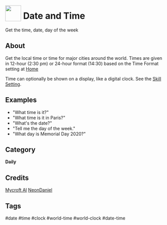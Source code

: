 # <img src='https://raw.githack.com/FortAwesome/Font-Awesome/master/svgs/solid/calendar.svg' card_color='#22a7f0' width='50' height='50' style='vertical-align:bottom'/> Date and Time
Get the time, date, day of the week

## About 
Get the local time or time for major cities around the world.  Times
are given in 12-hour (2:30 pm) or 24-hour format (14:30) based on the
Time Format setting at [Home](https://home.mycroft.ai/#/setting/basic)

Time can optionally be shown on a display, like a digital clock.  See
the [Skill Setting](https://home.mycroft.ai/#/skill).

## Examples 
* "What time is it?"
* "What time is it in Paris?"
* "What's the date?"
* "Tell me the day of the week."
* "What day is Memorial Day 2020?"

## Category
**Daily**

## Credits 
[Mycroft AI](https://github.com/MycroftAI)
[NeonDaniel](https://github.com/NeonDaniel)

## Tags
#date
#time
#clock
#world-time
#world-clock
#date-time

